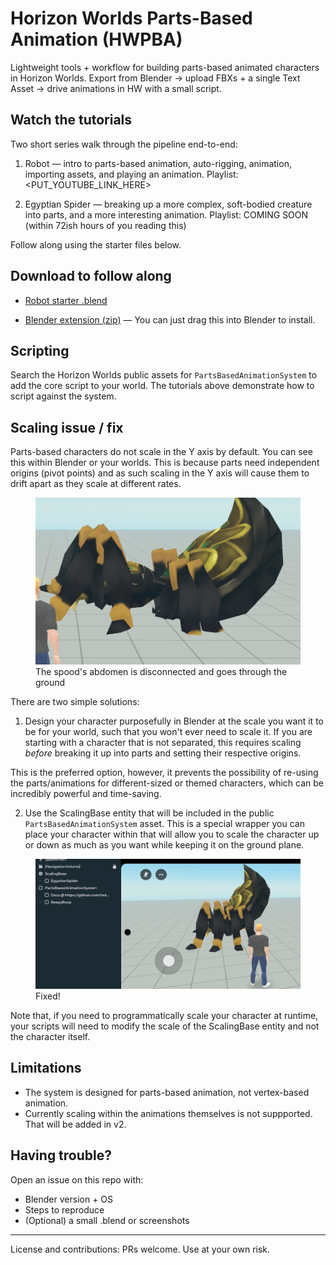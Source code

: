 # Horizon Worlds Parts-Based Animation (HWPBA)

Lightweight tools + workflow for building parts-based animated characters in Horizon Worlds. Export from Blender → upload FBXs + a single Text Asset → drive animations in HW with a small script.

## Watch the tutorials

Two short series walk through the pipeline end-to-end:

1) Robot — intro to parts-based animation, auto-rigging, animation, importing assets, and playing an animation.
   Playlist: <PUT_YOUTUBE_LINK_HERE>

2) Egyptian Spider — breaking up a more complex, soft-bodied creature into parts, and a more interesting animation.
   Playlist: COMING SOON (within 72ish hours of you reading this)

Follow along using the starter files below.

## Download to follow along

- [Robot starter .blend](https://raw.githubusercontent.com/todd-roberts/HWPBA/main/blendFiles/BeepyBoop.zip)  

- [Blender extension (zip)](https://raw.githubusercontent.com/todd-roberts/HWPBA/main/hwpbaExtension.zip) — You can just drag this into Blender to install.  
  
## Scripting

Search the Horizon Worlds public assets for `PartsBasedAnimationSystem` to add the core script to your world. The tutorials above demonstrate how to script against the system.

## Scaling issue / fix

Parts-based characters do not scale in the Y axis by default. You can see this within Blender or your worlds. This is because parts need independent origins (pivot points) and as such scaling in the Y axis will cause them to drift apart as they scale at different rates.

<figure>
  <img src="ScalingIssue.png" alt="The spood's abdomen is disconnected and goes through the ground">
  <figcaption>The spood's abdomen is disconnected and goes through the ground</figcaption>
</figure>

There are two simple solutions:

1. Design your character purposefully in Blender at the scale you want it to be for your world, such that you won't ever need to scale it. If you are starting with a character that is not separated, this requires scaling *before* breaking it up into parts and setting their respective origins.

This is the preferred option, however, it prevents the possibility of re-using the parts/animations for different-sized or themed characters, which can be incredibly powerful and time-saving.

2. Use the ScalingBase entity that will be included in the public `PartsBasedAnimationSystem` asset. This is a special wrapper you can place your character within that will allow you to scale the character up or down as much as you want while keeping it on the ground plane.

<figure>
  <img src="ScalingFix.png" alt="Fixed!">
  <figcaption>Fixed!</figcaption>
</figure>

Note that, if you need to programmatically scale your character at runtime, your scripts will need to modify the scale of the ScalingBase entity and not the character itself.

## Limitations
- The system is designed for parts-based animation, not vertex-based animation. 
- Currently scaling within the animations themselves is not suppported. That will be added in v2.

## Having trouble?

Open an issue on this repo with:
- Blender version + OS
- Steps to reproduce
- (Optional) a small .blend or screenshots


---

License and contributions: PRs welcome. Use at your own risk.
